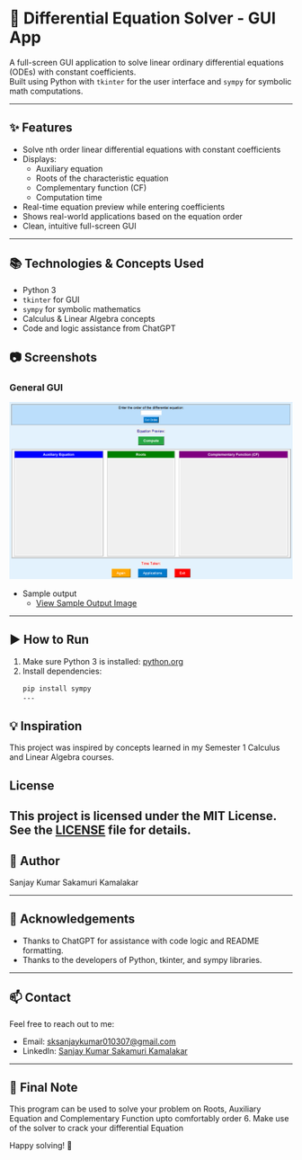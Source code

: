 # 🧮 Differential Equation Solver - GUI App

A full-screen GUI application to solve linear ordinary differential equations (ODEs) with constant coefficients.  
Built using Python with `tkinter` for the user interface and `sympy` for symbolic math computations.

---

## ✨ Features

- Solve nth order linear differential equations with constant coefficients  
- Displays:  
  - Auxiliary equation  
  - Roots of the characteristic equation  
  - Complementary function (CF)  
  - Computation time  
- Real-time equation preview while entering coefficients  
- Shows real-world applications based on the equation order  
- Clean, intuitive full-screen GUI

---

## 📚 Technologies & Concepts Used

- Python 3  
- `tkinter` for GUI  
- `sympy` for symbolic mathematics  
- Calculus & Linear Algebra concepts  
- Code and logic assistance from ChatGPT
 
## 📷 Screenshots

### General GUI

![General GUI](General%20GUI.png)
- Sample output
  - [View Sample Output Image](Sample%20output.png)



---
## ▶️ How to Run

1. Make sure Python 3 is installed: [python.org](https://python.org)  
2. Install dependencies:
   ```bash
   pip install sympy
   ---

## 💡 Inspiration

This project was inspired by concepts learned in my Semester 1 Calculus and Linear Algebra courses.


## License

This project is licensed under the MIT License. See the [LICENSE](LICENSE) file for details.
---

## 👤 Author

Sanjay Kumar Sakamuri Kamalakar

---

## 🙏 Acknowledgements

- Thanks to ChatGPT for assistance with code logic and README formatting.
- Thanks to the developers of Python, tkinter, and sympy libraries.
---

## 📫 Contact

Feel free to reach out to me:

- Email: [sksanjaykumar010307@gmail.com](mailto:sksanjaykumar010307@gmail)
- LinkedIn: [Sanjay Kumar Sakamuri Kamalakar](www.linkedin.com/in/sanjay-kumar-sakamuri-kamalakar-a67148214)
---

## 📝 Final Note
This program can be used to solve your problem on Roots, Auxiliary Equation and Complementary Function upto comfortably order 6.
Make use of the solver to crack your differential Equation

Happy solving! 🚀

